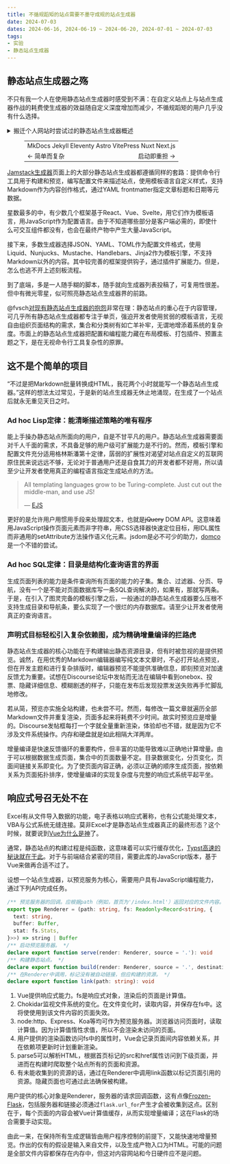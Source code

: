 ```yaml
---
title: 不循规蹈矩的站点需要不墨守成规的站点生成器
date: 2024-07-03
dates: 2024-06-16, 2024-06-19 ~ 2024-06-20, 2024-07-01 ~ 2024-07-03
tags:
- 实验
- 静态站点生成器
---
```


## 静态站点生成器之殇

不只有我一个人在使用静态站点生成器时感受到不满：在自定义站点上与站点生成器作战的耗费使生成器的效益随自定义深度增加而减少，不循规蹈矩的用户几乎没有什么选择。

<details>
<summary>搬迁个人网站时尝试过的静态站点生成器概述</summary>

### Jekyll

新时代静态站点生成器的鼻祖，透射着原始的粗糙。“blog-aware”事实上是忽略了博客以外的用途：无法为非博文的列表数据分页，即使不使用也会创建posts集合。它代表了一众框死了内容格式和结构的站点生成器，把静态站点生成器想象得过于简单。

### Eleventy

Eleventy是一颗静态站点生成器界的新星，是以简单著称的后起之秀。它符合Web原住民精神，旨在简化现有生成器的繁琐配置。即使不创建配置文件，也能用它生成站点。但我每次观摩它的文档都感觉“哇，好乱”，世上竟有如此让人迷路的文档。

它依旧面向模板语言而作，但支持使用WebC作为模板语法，在大部分位置使用JavaScript作为数据格式，就已经领先太多了。WebC是Eleventy的作者@zachleat为Eleventy设计的组件系统，受到Vue SFC的很大影响。它依旧要求为文章创建集合，而不直接支持glob。它完全不青睐ES module和TypeScript，只有页面可以以TypeScript编写，配置文件必须为JavaScript。

### VitePress

常逛Vue生态圈的人一定很熟悉Vue 3官方文档的页面风格，这便是VitePress默认主题。VitePress是驱动Vue、Vite、VueUse、Vitest、Pinia、Rollup等库文档的静态站点生成器（static site generator），[于今年3月发布了正式版](https://blog.vuejs.org/posts/vitepress-1.0)。

<div class="paracol">
<img src="vue.webp" alt="Vue">
<img src="vite.webp" alt="Vite">
<img src="vitest.webp" alt="Vitest">
<img src="vitepress.webp" alt="VitePress">
</div>

它们是少见的在网络条件较差的环境下也能正常浏览的网站，这得益于VitePress采用初次访问提前渲染，站内路由动态加载的策略。不过，它们也是少见的在网络条件很差的环境下点击链接没反应的网站，页面内外都没有正在载入的标志。

如Next.js和Nuxt Content之流，虽是内容站点，也倾向于作为SPA构建。VitePress支持MPA但仍是实验性功能，不开启则无法做到0 JavaScript。

我觉得奇怪的是，明明可以用Vue模板语法直接指定，为什么要用配置项“管理”头元素？这可能也是受到SPA思路影响。

VitePress在制作技术文档站点方面极具竞争力，但对个人博客来说有所不足。特点是，官方提供的createContentLoader解决方案脱离页面渲染管线，带来重复计算和值不一致的问题，例如不会把自动识别到的h1放进title属性，也不会从Git获取lastUpdated。通过Vite的`import.meta.glob`方法和强行使用内部导出`__pageData`能批量获取经处理的文章信息，这一点都不像Vue和Vite本体那么优雅。

### Nuxt Content

我又发现了Nuxt Content。它基于Nuxt，是比VitePress更重量级的SSR/SSG站点框架。重量级框架本非我所愿，可既然尝试过不启用JavaScript为实验性功能的VitePress，不如也试试这种。

MDC的语法相比VitePress的选择更融汇了Markdown风格，让整个系统更加一体，而不像VitePress有种一切设施皆为默认主题服务，默认主题专为Vue文档服务的感觉。

安装依赖花了很久，还有一堆弃用包警告。启动服务器时被遥测数据请求整了个措手不及，新项目的打包就因不明原因失败，至此我不便太想继续尝试，对Nuxt Content的体验遗憾而终。

</details>

<figure>
<table>
<tr><td colspan=2>MkDocs Jekyll Eleventy Astro VitePress Nuxt Next.js
<tr><td>← 简单而复杂<td align=right>启动即重担 →
</table>
</figure>

[Jamstack生成器](https://jamstack.org/generators/)页面上的大部分静态站点生成器都遵循同样的套路：提供命令行工具用于构建和预览，编写配置文件来描述站点，使用模板语言自定义样式，支持Markdown作为内容创作格式，通过YAML frontmatter指定文章标题和日期等元数据。

星数最多的中，有少数几个框架基于React、Vue、Svelte，用它们作为模板语言，用JavaScript作为配置语言。由于不知道哪些部分是客户端必需的，即使什么可交互组件都没有，也会在最终产物中产生大量JavaScript。

接下来，多数生成器选择JSON、YAML、TOML作为配置文件格式，使用Liquid、Nunjucks、Mustache、Handlebars、Jinja2作为模板引擎，不支持Markdown以外的内容。其中较完善的框架提供钩子，通过插件扩展能力。但是，怎么也逃不开上述刻板流程。

到了底端，多是一人随手糊的脚本，随手就向生成器列表投稿了，可复用性很差。但中有微光零星，似可照亮静态站点生成器界的前路。

@fvsch[对现有静态站点生成器的抱怨](https://fvsch.com/static-site-generators)非常在理：静态站点的重心在于内容管理，可几乎所有静态站点生成器都专注于单页，强迫开发者使用贫弱的模板语言，无视自由组织页面结构的需求，集合和分类树有如亡羊补牢，无谓地增添着系统的复杂度。市面上的静态站点生成器把配置和编程能力藏在布局模板、打包插件、预置主题之下，是在无视命令行工具复杂性的原罪。

## 这不是个简单的项目

“不过是把Markdown批量转换成HTML，我花两个小时就能写一个静态站点生成器。”这样的想法太过常见，于是新的站点生成器无休止地涌现，在生成了一个站点后就永无重见天日之时。

### Ad hoc Lisp定律：能清晰描述策略的唯有程序

能上手操办静态站点所面向的用户，自是不甘平凡的用户。静态站点生成器需要面对千人千面的需求，不具备足够的用户级可扩展能力是不行的。然而，模板引擎和配置文件充分适用格林斯潘第十定律，孱弱的扩展性对渴望对站点自定义的互联网原住民来说远远不够，无论对于普通用户还是自食其力的开发者都不好用，所以请至少让开发者使用真正的编程语言指定生成站点的方法。

> All templating languages grow to be Turing-complete. Just cut out the middle-man, and use JS!
>
> — [EJS](https://ejs.co/)

更好的是允许用户用惯用手段来处理超文本，也就是~~jQuery~~ DOM API。这意味着用JavaScript操作页面元素而非字符串，用CSS选择器快速定位目标，用IDL属性而非通用的setAttribute方法操作语义化元素。jsdom是必不可少的助力，[domco](https://domco.robino.dev/)是一个不错的尝试。

### Ad hoc SQL定律：目录是结构化查询语言的界面

生成页面列表的能力是条件查询所有页面的能力的子集。集合、过滤器、分页、导航，没有一个是不能对页面数据库写一条SQL查询解决的，如果有，那就写两条。于是，在引入了图灵完备的模板引擎之后，一般通过的静态站点生成器要么压根不支持生成目录和导航条，要么实现了一个很烂的内存数据库。请至少让开发者使用真正的查询语言。

### 声明式目标轻松引入复杂依赖图，成为精确增量编译的拦路虎

静态站点生成器的核心功能在于构建输出静态资源目录，但有时被忽视的是提供预览。诚然，在用优秀的Markdown编辑器编写纯文本文章时，不必打开站点预览，但在开发主题和进行复杂排版时，编辑器预览不能提供准确信息，即刻预览对加速反馈尤为重要。试想在Discourse论坛中发帖而无法在编辑中看到onebox、投票、隐藏详细信息、模糊剧透的样子，只能在发布后发现投票发送失败再手忙脚乱地修改。

若从简，预览亦实施全站构建，也未尝不可。然而，每修改一篇文章就遍历全部Markdown文件并重复渲染，页面多起来将耗费不少时间。故实时预览应是增量的。Discourse发帖框每打一个字就全量重新渲染，体验却也不错，就是因为它不涉及文件系统操作。内存和硬盘就是如此相隔大洋两岸。

增量编译是快速反馈循环的重要构件，但丰富的功能导致难以正确地计算增量。由于可以根据数据生成页面，集合中的页面数量不定。目录数据变化，分页变化，页面间链接关系即变化。为了使页面内容正确，必须以正确的顺序生成页面，按依赖关系为页面拓扑排序，使增量编译的实现复杂度与完整的响应式系统平起平坐。

## 响应式号召无处不在

Excel有从文件导入数据的功能，电子表格以响应式著称，也有公式能处理文本，VBA与公式系统无缝连接。莫非Excel才是静态站点生成器真正的最终形态？这个时候，就要说到[Vue为什么是神](../480/)了。

通常，静态站点的构建过程是纯函数，这意味着可以实行缓存优化，[Typst高速的秘诀就在于此](https://crates.io/crates/comemo)。对于与前端结合紧密的项目，需要此库的JavaScript版本，基于Vue来做再合适不过了。

设想一个站点生成器，以预览服务为核心，需要用户具有JavaScript编程能力，通过下列API完成任务。

```typescript
/** 预览服务器的回调。应根据path（例如，首页为'/index.html'）返回对应的文件内容。 */
export type Renderer = (path: string, fs: Readonly<Record<string, {
  text: string,
  buffer: Buffer,
  stat: fs.Stats,
}>>) => string | Buffer
/** 启动预览服务器。 */
declare export function serve(render: Renderer, source = '.'): void
/** 构建静态站点。 */
declare export function build(render: Renderer, source = '.', destination = '_site'): void
/** 在Renderer中调用，标记没有被自动链接，但应构建的资源。 */
declare export function link(path: string): void
```

1. Vue提供响应式能力。fs是响应式对象，渲染后的页面是计算值。
2. Chokidar监视文件系统的变化。在文件变化时，读取内容，并保存在fs中。这将使使用到该文件内容的页面失效。
3. node:http、Express、Koa等均可作为预览服务器。浏览器访问页面时，读取计算值。因为计算值惰性求值，所以不会渲染未访问的页面。
4. 用户提供的渲染函数访问fs中的属性时，Vue会记录页面间内容依赖关系，并在依赖项更新时计划重新渲染。
5. parse5可以解析HTML，根据首页标记的src和href属性访问到下级页面，并进而在构建时爬取整个站点所有的页面和资源。
6. 有未能收集到的资源的话，通过在Renderer中调用link函数以标记页面引用的资源。隐藏页面也可通过此法确保被构建。

用户提供的核心对象是Renderer，服务器的请求回调函数，这有点像[Frozen-Flask](https://frozen-flask.readthedocs.io/)，包括服务器和链接必须通过`flask.url_for`产生才会被收集到这点。区别在于，每个页面的内容会被Vue计算值缓存，从而实现增量编译；这在Flask的场合需要手动实现。

由此一来，在保持所有生成逻辑皆由用户程序控制的前提下，又能快速地增量预览。作出的仅有的假设是输入来自文件，以及生成产物入口为HTML。可能的问题是全部文件内容都保存在内存中，但这对内容网站和今日硬件应不是问题。
